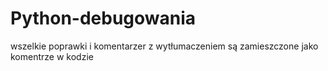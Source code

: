 # Python-debugowania
wszelkie poprawki i komentarzer z wytłumaczeniem są zamieszczone jako komentrze w kodzie
